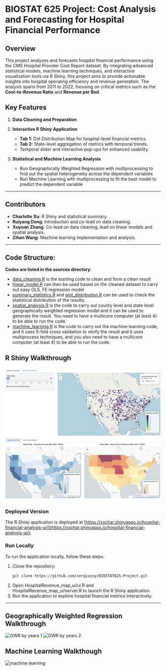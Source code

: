 # BIOSTAT 625 Project: Cost Analysis and Forecasting for Hospital Financial Performance

## Overview

This project analyzes and forecasts hospital financial performance using the CMS Hospital Provider Cost Report dataset. By integrating advanced statistical models, machine learning techniques, and interactive visualization tools via R Shiny, this project aims to provide actionable insights into hospital operating efficiency and revenue generation. The analysis spans from 2011 to 2022, focusing on critical metrics such as the **Cost-to-Revenue Ratio** and **Revenue per Bed**.

## Key Features

1. **Data Cleaning and Preparation**

2. **Interactive R Shiny Application**
   - **Tab 1:** Dot Distribution Map for hospital-level financial metrics.
   - **Tab 2:** State-level aggregation of metrics with temporal trends.
   - Temporal slider and interactive pop-ups for enhanced usability.

3. **Statistical and Machine Learning Analysis**
   - Run Geographically Weighted Regression with multiprocessing to find out the spatial heterogeneity across the dependent variables
   - Run Machine Learning with multiprocessing to fit the best model to predict the dependent variable

---

## Contributors

- **Charlotte Xu**: R Shiny and statistical summary.
- **Ruiyang Dong**: Introduction and co-lead on data cleaning.
- **Xuyuan Zhang**: Co-lead on data cleaning, lead on linear models and spatial analysis.
- **Zihan Wang**: Machine learning implementation and analysis.

---

## Code Structure:

**Codes are listed in the sources directory**:

- [data_cleaning.R](https://github.com/sergiozxy/BIOSTAT625-Project/blob/main/sources/data_cleaning.R) is the starting code to clean and form a clean result
- [linear_model.R](https://github.com/sergiozxy/BIOSTAT625-Project/blob/main/sources/linear_model.R) can then be used based on the cleaned dataset to carry out easy OLS, FE regression model
- [summary_statistics.R](https://github.com/sergiozxy/BIOSTAT625-Project/blob/main/sources/linear_model.R) and [plot_distribution.R](https://github.com/sergiozxy/BIOSTAT625-Project/blob/main/sources/plot_distribution.R) can be used to check the statistical distribution of the results.
- [spatial_analysis.R](https://github.com/sergiozxy/BIOSTAT625-Project/blob/main/sources/linear_model.R) is the code to carry out county level and state level geographically weighted regression model and it can be used to generate the result. You need to have a multicore computer (at least 4) to be able to run the code.
- [machine_learning.R](https://github.com/sergiozxy/BIOSTAT625-Project/blob/main/sources/machine_learning.R) is the code to carry out the machine learning code, and it uses 5-fold cross validation to verify the result and it uses multiprocess techniques, and you also need to have a multicore computer (at least 4) to be able to run the code.

## R Shiny Walkthrough

![Shiny Tab 1 Preview](HospitalRevenue_map_ui/Shiny_t1.png)
![Shiny Tab 2 Preview](HospitalRevenue_map_ui/Shiny_t2.png)

### Deployed Version
The R Shiny application is deployed at [https://xxchar.shinyapps.io/hospital-financial-analysis-ui/](https://xxchar.shinyapps.io/hospital-financial-analysis-ui/).

### Run Locally
To run the application locally, follow these steps:
1. Clone the repository:
   ```bash
   git clone https://github.com/sergiozxy/BIOSTAT625-Project.git
   ```
2. Open HospitalRevenue_map_ui/ui.R and HospitalRevenue_map_ui/server.R to launch the R Shiny application.
3. Run the application to explore hospital financial metrics interactively.


---

## Geographically Weighted Regression Walkthrough

![GWR by years 1](figures/GWR_Total_Discharges_2012.png)
![GWR by years 2](figures/GWR_Total_Discharges_2021.png)

## Machine Learning Walkthough

![machine learning](figures/top_10_influential_variables.png)   
  
